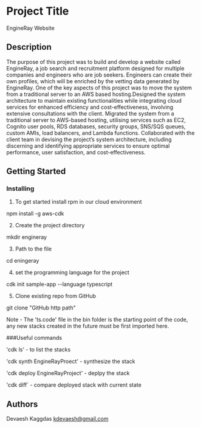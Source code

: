 # Project Title

EngineRay Website

## Description

The purpose of this project was to build and develop a website called EngineRay, a job search and recruitment platform designed for multiple companies and engineers who are job seekers. Engineers can create their own profiles, which will be enriched by the vetting data generated by EngineRay. One of the key aspects of this project was to move the system from a traditional server to an AWS based hosting.Designed the system architecture to maintain existing functionalities while integrating cloud services for
enhanced efficiency and cost-effectiveness, involving extensive consultations with the client. Migrated the system from a traditional server to AWS-based hosting, utilising services such as EC2, Cognito user pools, RDS databases, security groups, SNS/SQS queues, custom AMIs, load balancers, and Lambda functions. Collaborated with the client team in devising the project’s system architecture, including discerning and identifying appropriate services to ensure optimal performance, user satisfaction, and cost-effectiveness.


## Getting Started


### Installing

1. To get started install rpm in our cloud environment 

npm install -g aws-cdk

2. Create the project directory

mkdir engineray

3. Path to the file

cd eningeray

4. set the programming language for the project

cdk init sample-app --language typescript

5. Clone existing repo from GitHub

git clone "GitHub http path"

Note - The 'ts.code' file in the bin folder is the starting point of the code, any new stacks created in the future must be first imported here.


###Useful commands

'cdk ls' - to list the stacks

'cdk synth EngineRayProect' - synthesize the stack

'cdk deploy EngineRayProject' - deplpy the stack

'cdk diff` - compare deployed stack with current state




## Authors

Devaesh Kaggdas
kdevaesh@gmail.com


